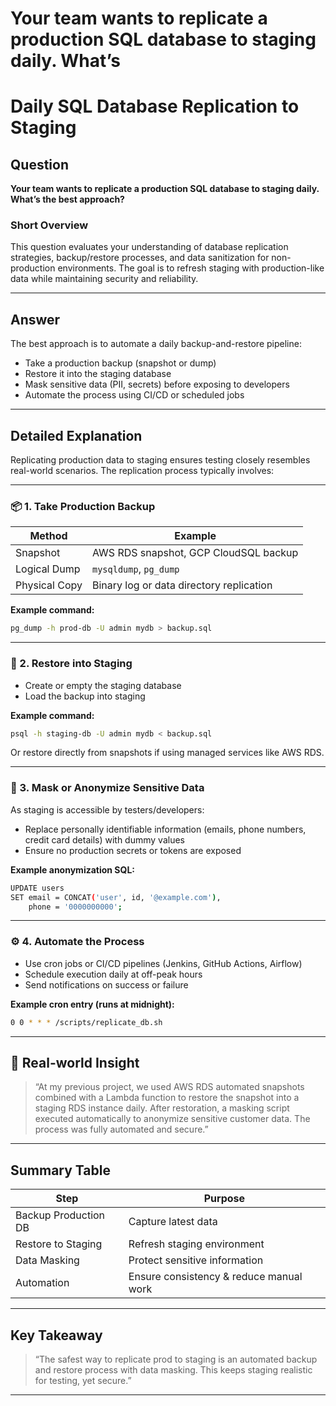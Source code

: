 # Your team wants to replicate a production SQL database to staging daily. What’s

# Daily SQL Database Replication to Staging

## Question

**Your team wants to replicate a production SQL database to staging daily. What’s the best approach?**

### Short Overview

This question evaluates your understanding of database replication strategies, backup/restore processes, and data sanitization for non-production environments. The goal is to refresh staging with production-like data while maintaining security and reliability.

---

## Answer

The best approach is to automate a daily backup-and-restore pipeline:

- Take a production backup (snapshot or dump)  
- Restore it into the staging database  
- Mask sensitive data (PII, secrets) before exposing to developers  
- Automate the process using CI/CD or scheduled jobs

---

## Detailed Explanation

Replicating production data to staging ensures testing closely resembles real-world scenarios. The replication process typically involves:

---

### 📦 1. Take Production Backup

| Method         | Example                                    |
|----------------|--------------------------------------------|
| Snapshot       | AWS RDS snapshot, GCP CloudSQL backup      |
| Logical Dump   | `mysqldump`, `pg_dump`                      |
| Physical Copy  | Binary log or data directory replication   |

**Example command:**

```bash
pg_dump -h prod-db -U admin mydb > backup.sql
```

---

### 🔄 2. Restore into Staging

- Create or empty the staging database  
- Load the backup into staging  

**Example command:**

```bash
psql -h staging-db -U admin mydb < backup.sql
```


Or restore directly from snapshots if using managed services like AWS RDS.

---

### 🔐 3. Mask or Anonymize Sensitive Data

As staging is accessible by testers/developers:

- Replace personally identifiable information (emails, phone numbers, credit card details) with dummy values  
- Ensure no production secrets or tokens are exposed

**Example anonymization SQL:**

```bash
UPDATE users
SET email = CONCAT('user', id, '@example.com'),
    phone = '0000000000';
```


---

### ⚙️ 4. Automate the Process

- Use cron jobs or CI/CD pipelines (Jenkins, GitHub Actions, Airflow)  
- Schedule execution daily at off-peak hours  
- Send notifications on success or failure  

**Example cron entry (runs at midnight):**

```bash
0 0 * * * /scripts/replicate_db.sh
```


---

## 🧠 Real-world Insight

> “At my previous project, we used AWS RDS automated snapshots combined with a Lambda function to restore the snapshot into a staging RDS instance daily. After restoration, a masking script executed automatically to anonymize sensitive customer data. The process was fully automated and secure.”

---

## Summary Table

| Step             | Purpose                           |
|------------------|---------------------------------|
| Backup Production DB | Capture latest data             |
| Restore to Staging  | Refresh staging environment      |
| Data Masking        | Protect sensitive information    |
| Automation          | Ensure consistency & reduce manual work |

---

## Key Takeaway

> “The safest way to replicate prod to staging is an automated backup and restore process with data masking. This keeps staging realistic for testing, yet secure.”

---
